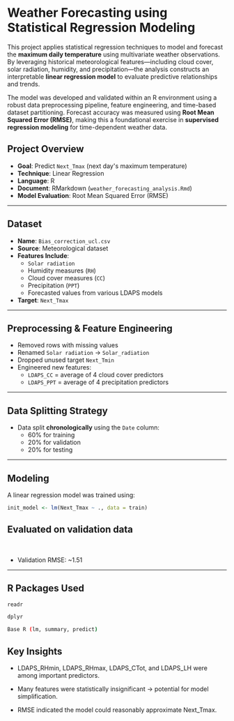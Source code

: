 
# Weather Forecasting using Statistical Regression Modeling

This project applies statistical regression techniques to model and forecast the **maximum daily temperature** using multivariate weather observations. By leveraging historical meteorological features—including cloud cover, solar radiation, humidity, and precipitation—the analysis constructs an interpretable **linear regression model** to evaluate predictive relationships and trends.

The model was developed and validated within an R environment using a robust data preprocessing pipeline, feature engineering, and time-based dataset partitioning. Forecast accuracy was measured using **Root Mean Squared Error (RMSE)**, making this a foundational exercise in **supervised regression modeling** for time-dependent weather data.


## Project Overview

- **Goal**: Predict `Next_Tmax` (next day's maximum temperature)
- **Technique**: Linear Regression
- **Language**: R
- **Document**: RMarkdown (`weather_forecasting_analysis.Rmd`)
- **Model Evaluation**: Root Mean Squared Error (RMSE)

---

## Dataset

- **Name**: `Bias_correction_ucl.csv`
- **Source**: Meteorological dataset
- **Features Include**:
  - `Solar radiation`
  - Humidity measures (`RH`)
  - Cloud cover measures (`CC`)
  - Precipitation (`PPT`)
  - Forecasted values from various LDAPS models
- **Target**: `Next_Tmax`

---

## Preprocessing & Feature Engineering

- Removed rows with missing values
- Renamed `Solar radiation` → `Solar_radiation`
- Dropped unused target `Next_Tmin`
- Engineered new features:
  - `LDAPS_CC` = average of 4 cloud cover predictors
  - `LDAPS_PPT` = average of 4 precipitation predictors

---

## Data Splitting Strategy

- Data split **chronologically** using the `Date` column:
  - 60% for training
  - 20% for validation
  - 20% for testing

---

## Modeling

A linear regression model was trained using:

```r
init_model <- lm(Next_Tmax ~ ., data = train)
```
## Evaluated on validation data

​
 
- Validation RMSE: ~1.51
---
## R Packages Used
```bash
readr
```
```bash
dplyr
```
```bash
Base R (lm, summary, predict)
```

## Key Insights
- LDAPS_RHmin, LDAPS_RHmax, LDAPS_CTot, and LDAPS_LH were among important predictors.

- Many features were statistically insignificant → potential for model simplification.

- RMSE indicated the model could reasonably approximate Next_Tmax.

